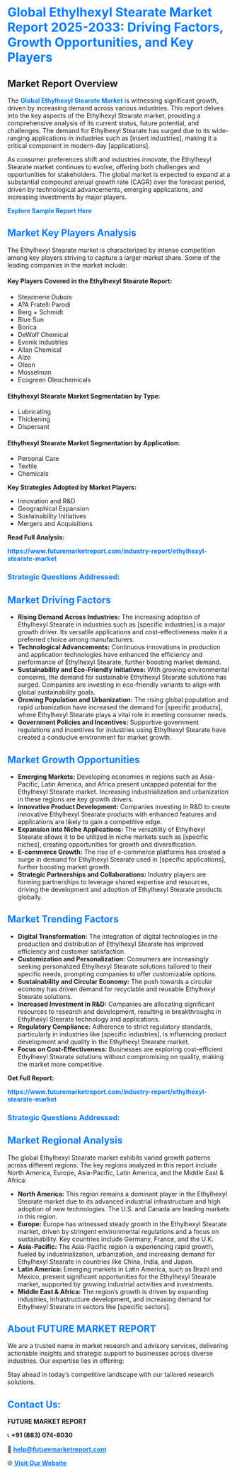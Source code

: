 <h1 style="color: #007BFF;">Global Ethylhexyl Stearate Market Report 2025-2033: Driving Factors, Growth Opportunities, and Key Players</h1>

<section id="overview">
<h2>Market Report Overview</h2>
<p>The <a href="https://www.futuremarketreport.com/industry-report/ethylhexyl-stearate-market" style="color: #007BFF; text-decoration: none;"><strong>Global Ethylhexyl Stearate Market</strong></a> is witnessing significant growth, driven by increasing demand across various industries. This report delves into the key aspects of the Ethylhexyl Stearate market, providing a comprehensive analysis of its current status, future potential, and challenges. The demand for Ethylhexyl Stearate has surged due to its wide-ranging applications in industries such as [insert industries], making it a critical component in modern-day [applications].</p>
<p>As consumer preferences shift and industries innovate, the Ethylhexyl Stearate market continues to evolve, offering both challenges and opportunities for stakeholders. The global market is expected to expand at a substantial compound annual growth rate (CAGR) over the forecast period, driven by technological advancements, emerging applications, and increasing investments by major players.</p>
</section>

<section id="overview">
<p><a href="https://www.futuremarketreport.com/request-sample/reportId=61533" style="color: #007BFF; text-decoration: none;"><strong>Explore Sample Report Here</strong></a></p>
</section>

<section id="key-players">
<h2 style="color: #007BFF;">Market Key Players Analysis</h2>
<p>The Ethylhexyl Stearate market is characterized by intense competition among key players striving to capture a larger market share. Some of the leading companies in the market include:</p>
<h4>Key Players Covered in the Ethylhexyl Stearate Report:</h4>
<ul><li>Stearinerie Dubois</li><li>A?A Fratelli Parodi</li><li>Berg + Schmidt</li><li>Blue Sun</li><li>Borica</li><li>DeWolf Chemical</li><li>Evonik Industries</li><li>Allan Chemical</li><li>Alzo</li><li>Oleon</li><li>Mosselman</li><li>Ecogreen Oleochemicals</li></ul>
<h4>Ethylhexyl Stearate Market Segmentation by Type:</h4>
<ul><li>Lubricating</li><li>Thickening</li><li>Dispersant</li></ul>

<h4>Ethylhexyl Stearate Market Segmentation by Application:</h4>
<ul><li>Personal Care</li><li>Textile</li><li>Chemicals</li></ul>
<p><strong>Key Strategies Adopted by Market Players:</strong></p>
<ul>
<li>Innovation and R&D</li>
<li>Geographical Expansion</li>
<li>Sustainability Initiatives</li>
<li>Mergers and Acquisitions</li>
</ul>
</section>

<section>
<p><strong>Read Full Analysis: </strong></p><a href="https://www.futuremarketreport.com/industry-report/ethylhexyl-stearate-market" style="color: #007BFF; text-decoration: none;"><strong>https://www.futuremarketreport.com/industry-report/ethylhexyl-stearate-market</strong></a>
<h3 style="color: #007BFF;">Strategic Questions Addressed:</h3>
</section>

<section id="driving-factors">
<h2 style="color: #007BFF;">Market Driving Factors</h2>
<ul>
<li><strong>Rising Demand Across Industries:</strong> The increasing adoption of Ethylhexyl Stearate in industries such as [specific industries] is a major growth driver. Its versatile applications and cost-effectiveness make it a preferred choice among manufacturers.</li>
<li><strong>Technological Advancements:</strong> Continuous innovations in production and application technologies have enhanced the efficiency and performance of Ethylhexyl Stearate, further boosting market demand.</li>
<li><strong>Sustainability and Eco-Friendly Initiatives:</strong> With growing environmental concerns, the demand for sustainable Ethylhexyl Stearate solutions has surged. Companies are investing in eco-friendly variants to align with global sustainability goals.</li>
<li><strong>Growing Population and Urbanization:</strong> The rising global population and rapid urbanization have increased the demand for [specific products], where Ethylhexyl Stearate plays a vital role in meeting consumer needs.</li>
<li><strong>Government Policies and Incentives:</strong> Supportive government regulations and incentives for industries using Ethylhexyl Stearate have created a conducive environment for market growth.</li>
</ul>
</section>

<section id="growth-opportunities">
<h2 style="color: #007BFF;">Market Growth Opportunities</h2>
<ul>
<li><strong>Emerging Markets:</strong> Developing economies in regions such as Asia-Pacific, Latin America, and Africa present untapped potential for the Ethylhexyl Stearate market. Increasing industrialization and urbanization in these regions are key growth drivers.</li>
<li><strong>Innovative Product Development:</strong> Companies investing in R&D to create innovative Ethylhexyl Stearate products with enhanced features and applications are likely to gain a competitive edge.</li>
<li><strong>Expansion into Niche Applications:</strong> The versatility of Ethylhexyl Stearate allows it to be utilized in niche markets such as [specific niches], creating opportunities for growth and diversification.</li>
<li><strong>E-commerce Growth:</strong> The rise of e-commerce platforms has created a surge in demand for Ethylhexyl Stearate used in [specific applications], further boosting market growth.</li>
<li><strong>Strategic Partnerships and Collaborations:</strong> Industry players are forming partnerships to leverage shared expertise and resources, driving the development and adoption of Ethylhexyl Stearate products globally.</li>
</ul>
</section>

<section id="trending-factors">
<h2 style="color: #007BFF;">Market Trending Factors</h2>
<ul>
<li><strong>Digital Transformation:</strong> The integration of digital technologies in the production and distribution of Ethylhexyl Stearate has improved efficiency and customer satisfaction.</li>
<li><strong>Customization and Personalization:</strong> Consumers are increasingly seeking personalized Ethylhexyl Stearate solutions tailored to their specific needs, prompting companies to offer customizable options.</li>
<li><strong>Sustainability and Circular Economy:</strong> The push towards a circular economy has driven demand for recyclable and reusable Ethylhexyl Stearate solutions.</li>
<li><strong>Increased Investment in R&D:</strong> Companies are allocating significant resources to research and development, resulting in breakthroughs in Ethylhexyl Stearate technology and applications.</li>
<li><strong>Regulatory Compliance:</strong> Adherence to strict regulatory standards, particularly in industries like [specific industries], is influencing product development and quality in the Ethylhexyl Stearate market.</li>
<li><strong>Focus on Cost-Effectiveness:</strong> Businesses are exploring cost-efficient Ethylhexyl Stearate solutions without compromising on quality, making the market more competitive.</li>
</ul>
</section>

<section>
<p><strong>Get Full Report: </strong></p><a href="https://www.futuremarketreport.com/industry-report/ethylhexyl-stearate-market" style="color: #007BFF; text-decoration: none;"><strong>https://www.futuremarketreport.com/industry-report/ethylhexyl-stearate-market</strong></a>
<h3 style="color: #007BFF;">Strategic Questions Addressed:</h3>
</section>


<section id="regional-analysis">
<h2 style="color: #007BFF;">Market Regional Analysis</h2>
<p>The global Ethylhexyl Stearate market exhibits varied growth patterns across different regions. The key regions analyzed in this report include North America, Europe, Asia-Pacific, Latin America, and the Middle East & Africa:</p>
<ul>
<li><strong>North America:</strong> This region remains a dominant player in the Ethylhexyl Stearate market due to its advanced industrial infrastructure and high adoption of new technologies. The U.S. and Canada are leading markets in this region.</li>
<li><strong>Europe:</strong> Europe has witnessed steady growth in the Ethylhexyl Stearate market, driven by stringent environmental regulations and a focus on sustainability. Key countries include Germany, France, and the U.K.</li>
<li><strong>Asia-Pacific:</strong> The Asia-Pacific region is experiencing rapid growth, fueled by industrialization, urbanization, and increasing demand for Ethylhexyl Stearate in countries like China, India, and Japan.</li>
<li><strong>Latin America:</strong> Emerging markets in Latin America, such as Brazil and Mexico, present significant opportunities for the Ethylhexyl Stearate market, supported by growing industrial activities and investments.</li>
<li><strong>Middle East & Africa:</strong> The region’s growth is driven by expanding industries, infrastructure development, and increasing demand for Ethylhexyl Stearate in sectors like [specific sectors].</li>
</ul>
</section>

<footer>
<h2 style="color: #007BFF;">About FUTURE MARKET REPORT</h2>
<p>We are a trusted name in market research and advisory services, delivering actionable insights and strategic support to businesses across diverse industries. Our expertise lies in offering:</p>

<p>Stay ahead in today’s competitive landscape with our tailored research solutions.</p>

<h2 style="color: #007BFF;">Contact Us:</h2>
<p><strong>FUTURE MARKET REPORT</strong></p>
<p>📞 <strong>+91 (883) 074-8030</strong></p>
<p>📧 <strong><a href="mailto:help@futuremarketreport.com" style="color: #007BFF;">help@futuremarketreport.com</a></strong></p>
<p>🌐 <strong><a href="https://www.futuremarketreport.com/" style="color: #007BFF;">Visit Our Website</a></strong></p>
</footer>